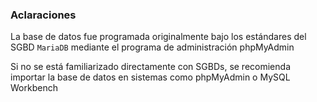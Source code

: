 ### Aclaraciones
La base de datos fue programada originalmente bajo los estándares del SGBD `MariaDB` 
mediante el programa de administración phpMyAdmin

Si no se está familiarizado directamente con SGBDs, se recomienda importar la base de datos en sistemas como phpMyAdmin o MySQL Workbench
